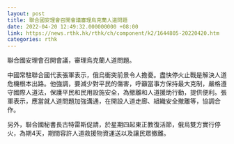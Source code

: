 ```yaml
---
layout: post
title: 聯合國安理會召開會議審理烏克蘭人道問題
date: 2022-04-20 12:49:32.000000000 +08:00
link: https://news.rthk.hk/rthk/ch/component/k2/1644805-20220420.htm
categories: rthk
---
```


聯合國安理會召開會議，審理烏克蘭人道問題。

中國常駐聯合國代表張軍表示，俄烏衝突前景令人擔憂。盡快停火止戰是解決人道危機根本出路。他強調，要減少對平民的傷害，呼籲當事方保持最大克制，嚴格遵守國際人道法，保護平民和民用設施安全，為撤離和人道援助行動，提供便利。張軍表示，應當就人道問題加強溝通，在開設人道走廊、組織安全撤離等，協調合作。

另外，聯合國秘書長古特雷斯促請，於星期四起東正教復活節，俄烏雙方實行停火，為期4天，期間容許人道救援物資運送以及讓民眾撤離。
